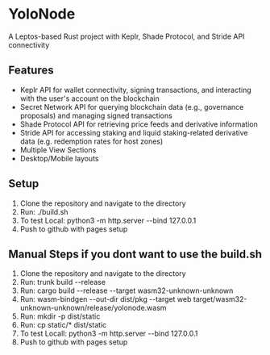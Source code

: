 # YoloNode
A Leptos-based Rust project with Keplr, Shade Protocol, and Stride API connectivity

## Features
- Keplr API for wallet connectivity, signing transactions, and interacting with the user's account on the blockchain
- Secret Network API for querying blockchain data (e.g., governance proposals) and managing signed transactions
- Shade Protocol API for retrieving price feeds and derivative information
- Stride API for accessing staking and liquid staking-related derivative data (e.g. redemption rates for host zones)
- Multiple View Sections
- Desktop/Mobile layouts

## Setup
1. Clone the repository and navigate to the directory
2. Run: ./build.sh
3. To test Local: python3 -m http.server --bind 127.0.0.1
4. Push to github with pages setup

## Manual Steps if you dont want to use the build.sh
1. Clone the repository and navigate to the directory
2. Run: trunk build --release 
3. Run: cargo build --release --target wasm32-unknown-unknown
4. Run: wasm-bindgen --out-dir dist/pkg --target web target/wasm32-unknown-unknown/release/yolonode.wasm
5. Run: mkdir -p dist/static
6. Run: cp static/* dist/static
7. To test Locall: python3 -m http.server --bind 127.0.0.1
8. Push to github with pages setup


